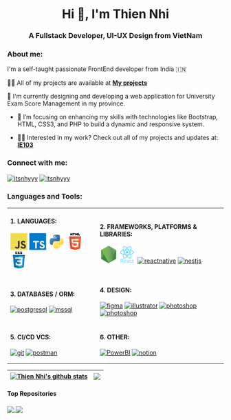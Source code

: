 <h1 align="center">Hi 👋, I'm Thien Nhi</h1>
<h3 align="center">A Fullstack Developer, UI-UX Design from VietNam</h3>

<h3>About me: </h3>
I'm a self-taught passionate FrontEnd developer from India 🇮🇳

👨‍💻 All of my projects are available at [**My projects**](https://github.com/pthao207203?tab=repositories)


🔭 I'm currently designing and developing a web application for University Exam Score Management in my province.

- 🌱 I’m focusing on enhancing my skills with technologies like Bootstrap, HTML, CSS3, and PHP to build a dynamic and responsive system.

- 👨‍💻 Interested in my work? Check out all of my projects and updates at: [**IE103**](https://github.com/pthao207203/IE103)

<h3>Connect with me:</h3>
<p align="left">
<a href="https://fb.com/itsnhyyy" target="blank"><img align="center" src="https://raw.githubusercontent.com/rahuldkjain/github-profile-readme-generator/master/src/images/icons/Social/facebook.svg" alt="itsnhyyy" height="30" width="40" /></a>
<a href="https://instagram.com/itsnhyyy" target="blank"><img align="center" src="https://raw.githubusercontent.com/rahuldkjain/github-profile-readme-generator/master/src/images/icons/Social/instagram.svg" alt="itsnhyyy" height="30" width="40" /></a>
</p>

<h3 align="left">Languages and Tools:</h3>

<table>
<tr>
<td>
  
#### 1. LANGUAGES:
[<img src="https://raw.githubusercontent.com/devicons/devicon/master/icons/javascript/javascript-original.svg" alt="javascript" width="40" height="40"/>](https://developer.mozilla.org/en-US/docs/Web/JavaScript)
[<img src="https://raw.githubusercontent.com/devicons/devicon/master/icons/typescript/typescript-original.svg" alt="typescript" width="40" height="40"/>](https://www.typescriptlang.org/)
[<img src="https://raw.githubusercontent.com/devicons/devicon/master/icons/python/python-original.svg" alt="python" width="40" height="40"/>](https://www.python.org)
[<img src="https://raw.githubusercontent.com/devicons/devicon/master/icons/html5/html5-original-wordmark.svg" alt="html5" width="40" height="40"/>](https://www.w3.org/html/)
[<img src="https://raw.githubusercontent.com/devicons/devicon/master/icons/css3/css3-original-wordmark.svg" alt="css3" width="40" height="40"/>](https://www.w3schools.com/css/)
</td>
<td>
  
#### 2. FRAMEWORKS, PLATFORMS & LIBRARIES:
[<img src="https://raw.githubusercontent.com/github/explore/80688e429a7d4ef2fca1e82350fe8e3517d3494d/topics/nodejs/nodejs.png" alt="nodejs" width="40" height="40"/>](https://nodejs.org)
[<img src="https://raw.githubusercontent.com/devicons/devicon/master/icons/react/react-original-wordmark.svg" alt="react" width="40" height="40"/>](https://reactjs.org/)
[<img src="https://reactnative.dev/img/header_logo.svg" alt="reactnative" width="40" height="40"/>](https://reactnative.dev/)
[<img src="https://nestjs.com/img/logo-small.svg" alt="nestjs" width="40" height="40"/>](https://nestjs.com/)

</td>
</tr>
<tr>
<td>
  
#### 3. DATABASES / ORM:
[<img src="https://www.postgresql.org/media/img/about/press/elephant.png" alt="postgresql" width="40" height="40"/>]([https://www.postgresql.org/])
[<img src="https://www.svgrepo.com/show/303229/microsoft-sql-server-logo.svg" alt="mssql" width="40" height="40"/>](https://www.microsoft.com/en-us/sql-server)

</td>
<td>

#### 4. DESIGN:
[<img src="https://www.vectorlogo.zone/logos/figma/figma-icon.svg" alt="figma" width="40" height="40"/>](https://www.figma.com/)
[<img src="https://www.vectorlogo.zone/logos/adobe_illustrator/adobe_illustrator-icon.svg" alt="illustrator" width="40" height="40"/>](https://www.adobe.com/in/products/illustrator.html)
[<img src="https://th.bing.com/th?id=OSAAS.7F34B6871FC320DC9A07CEE1A931250E&w=72&h=72&c=17&rs=1&o=6&dpr=2&pid=5.1" alt="photoshop" width="40" height="40"/>](https://www.photoshop.com/en)
[<img src="https://th.bing.com/th?id=OSAAS.EB97D457B4655D7F60FBC08ADEA64E8C&w=72&h=72&c=17&rs=1&o=6&dpr=2&pid=5.1" alt="photoshop" width="40" height="40"/>](https://www.photoshop.com/en)

</td>
</tr>
<tr>
<td>
  
#### 5. CI/CD VCS:
[<img src="https://www.vectorlogo.zone/logos/git-scm/git-scm-icon.svg" alt="git" width="40" height="40"/>](https://git-scm.com/)
[<img src="https://www.vectorlogo.zone/logos/getpostman/getpostman-icon.svg" alt="postman" width="40" height="40"/>](https://postman.com)

</td>
<td>

#### 6. OTHER:
[<img src="https://th.bing.com/th?id=OSK.a7177a97eea720a74a2020d18260a6a0&w=46&h=46&c=11&rs=1&qlt=80&o=6&dpr=2&pid=SANGAM" alt="PowerBI" width="40" height="40"/>](https://git-scm.com/)
[<img src="https://th.bing.com/th?q=Notion+PNG&w=50&h=50&c=7&rs=1&p=0&o=5&dpr=2&pid=1.7&mkt=en-WW&cc=VN&setlang=en&adlt=strict&t=1" alt="notion" width="40" height="40"/>](https://www.notion.so/)

</td>
</tr>
</table>   

| <a href="https://github.com/2itsnhyyy/Website-Project/tree/master"><img align="center" src="https://Website-Project/tree/master.vercel.app/api?username=2itsnhyyy&show_icons=true&include_all_commits=true&theme=buefy&hide_border=true" alt="Thien Nhi's github stats" /></a> | <a href="https://github.com/2itsnhyyy/Website-Project/tree/master"><img align="center" src="https://Website-Project/tree/master.vercel.app/api/top-langs/?username=2itsnhyyy&layout=compact&theme=buefy&hide_border=true" /></a> |
| ------------- | ------------- |

#### Top Repositories


<a href="https://github.com/2itsnhyyy/github-readme-stats">
  <img align="center" src="https://github-readme-stats.vercel.app/api/pin/?username=2itsnhyyy&repo=github-readme-stats&theme=buefy" />
</a>
<a href="https://github.com/2itsnhyyy/anuraghazra.github.io">
  <img align="center" src="https://github-readme-stats.vercel.app/api/pin/?username=2itsnhyyy&repo=anuraghazra.github.io&theme=buefy" />
</a>

<br />
<br />
